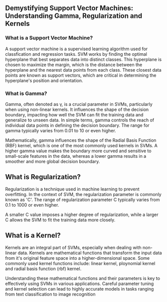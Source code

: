 ## Demystifying Support Vector Machines: Understanding Gamma, Regularization and Kernels

### What is a Support Vector Machine?
A support vector machine is a supervised learning algorithm used for classfication
and regression tasks. SVM works by finding the optimal hyperplane that best
separates data into distinct classes. This hyperplane is chosen to maximize the
margin, which is the distance between the hyperplane and the nearest data points
from each class. These closest data points are known as support vectors, which are
critical in determining the hyperplane's position and orientation.

### What is Gamma?
Gamma, often denoted as γ, is a crucial parameter in SVMs, particularly when
using non-linear kernels. It influences the shape of the decision boundary,
impacting how well the SVM can fit the training data and generalize to unseen
data. In simple terms, gamma controls the reach of individual data points in
defining the decision boundary. The range for gamma typically varies from 0.01
to 10 or even higher.

Mathematically, gamma influences the shape of the Radial Basis Function (RBF)
kernel, which is one of the most commonly used kernels in SVMs. A higher gamma
value makes the boundary more curved and sensitive to small-scale features in
the data, whereas a lower gamma results in a smoother and more global decision
boundary.


## What is Regularization?
Regularization is a technique used in machine learning to prevent overfitting.
In the context of SVM, the regularization parameter is commonly known as 'C'.
The range of regularization parameter C typically varies from 0.1 to 1000 or
even higher.

A smaller C value imposes a higher degree of regularization, while a larger C
allows the SVM to fit the training data more closely.

## What is a Kernel?
Kernels are an integral part of SVMs, especially when dealing with non-linear
data. Kernels are mathematical functions that transform the input data from it's
original feature space into a higher-dimensional space. Some commonly used
kernel functions include: linear kernel, ploynomial kernel and radial basis
function (rbf) kernel.

Understanding these mathematical functions and their parameters is key to
effectively using SVMs in various applications. Careful parameter tuning and
kernel selection can lead to highly accurate models in tasks ranging from text
classification to image recognition
